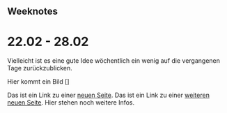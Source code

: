 ## Weeknotes

# 22.02 - 28.02

Vielleicht ist es eine gute Idee wöchentlich ein wenig auf die vergangenen Tage zurückzublicken.

Hier kommt ein Bild []





Das ist ein Link zu einer [neuen Seite](./test.md).
Das ist ein Link zu einer [weiteren neuen Seite](./about.md).
Hier stehen noch weitere Infos.

